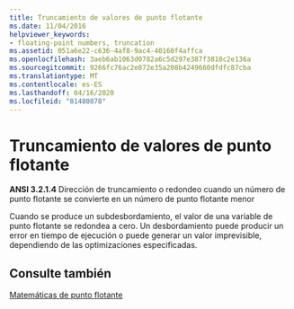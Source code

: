 ```yaml
---
title: Truncamiento de valores de punto flotante
ms.date: 11/04/2016
helpviewer_keywords:
- floating-point numbers, truncation
ms.assetid: 051a6e22-c636-4af8-9ac4-40160f4affca
ms.openlocfilehash: 3aeb6ab1063d0782a6c5d297e387f3810c2e136a
ms.sourcegitcommit: 9266fc76ac2e872e35a208b4249660dfdfc87cba
ms.translationtype: MT
ms.contentlocale: es-ES
ms.lasthandoff: 04/16/2020
ms.locfileid: "81480878"
---
```

# <a name="truncation-of-floating-point-values"></a>Truncamiento de valores de punto flotante

**ANSI 3.2.1.4** Dirección de truncamiento o redondeo cuando un número de punto flotante se convierte en un número de punto flotante menor

Cuando se produce un subdesbordamiento, el valor de una variable de punto flotante se redondea a cero. Un desbordamiento puede producir un error en tiempo de ejecución o puede generar un valor imprevisible, dependiendo de las optimizaciones especificadas.

## <a name="see-also"></a>Consulte también

[Matemáticas de punto flotante](../c-language/floating-point-math.md)
